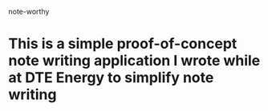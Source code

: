 note-worthy

This is a simple proof-of-concept note writing application
I wrote while at DTE Energy to simplify note writing
===========
